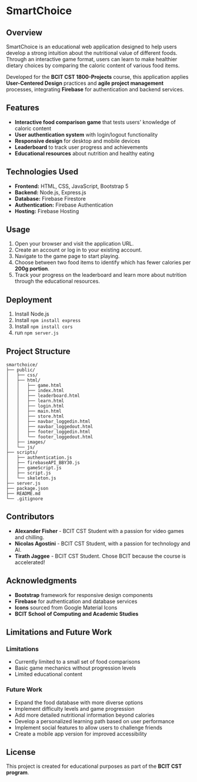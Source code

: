 # SmartChoice

## Overview
SmartChoice is an educational web application designed to help users develop a strong intuition about the nutritional value of different foods. Through an interactive game format, users can learn to make healthier dietary choices by comparing the caloric content of various food items.

Developed for the **BCIT CST 1800-Projects** course, this application applies **User-Centered Design** practices and **agile project management** processes, integrating **Firebase** for authentication and backend services.

## Features
- **Interactive food comparison game** that tests users' knowledge of caloric content
- **User authentication system** with login/logout functionality
- **Responsive design** for desktop and mobile devices
- **Leaderboard** to track user progress and achievements
- **Educational resources** about nutrition and healthy eating

## Technologies Used
- **Frontend:** HTML, CSS, JavaScript, Bootstrap 5
- **Backend:** Node.js, Express.js
- **Database:** Firebase Firestore
- **Authentication:** Firebase Authentication
- **Hosting:** Firebase Hosting

## Usage
1. Open your browser and visit the application URL.
2. Create an account or log in to your existing account.
3. Navigate to the game page to start playing.
4. Choose between two food items to identify which has fewer calories per **200g portion**.
5. Track your progress on the leaderboard and learn more about nutrition through the educational resources.

## Deployment
1. Install Node.js
2. Install ``` npm install express ```
3. Install ``` npm install cors ```
3. run ```npm server.js```

## Project Structure
```
smartchoice/
├── public/
│   ├── css/
│   ├── html/
│   │   ├── game.html
│   │   ├── index.html
│   │   ├── leaderboard.html
│   │   ├── learn.html
│   │   ├── login.html
│   │   ├── main.html
│   │   ├── store.html
│   │   ├── navbar_loggedin.html
│   │   ├── navbar_loggedout.html
│   │   ├── footer_loggedin.html
│   │   └── footer_loggedout.html
│   ├── images/
│   └── js/
├── scripts/
│   ├── authentication.js
│   ├── firebaseAPI_BBY30.js
│   ├── gameScript.js
│   ├── script.js
│   └── skeleton.js
├── server.js
├── package.json
├── README.md
└── .gitignore
```

## Contributors
- **Alexander Fisher** - BCIT CST Student with a passion for video games and chilling.
- **Nicolas Agostini** - BCIT CST Student, with a passion for technology and AI.
- **Tirath Jaggee** - BCIT CST Student. Chose BCIT because the course is accelerated!

## Acknowledgments
- **Bootstrap** framework for responsive design components
- **Firebase** for authentication and database services
- **Icons** sourced from Google Material Icons
- **BCIT School of Computing and Academic Studies**

## Limitations and Future Work
### Limitations
- Currently limited to a small set of food comparisons
- Basic game mechanics without progression levels
- Limited educational content

### Future Work
- Expand the food database with more diverse options
- Implement difficulty levels and game progression
- Add more detailed nutritional information beyond calories
- Develop a personalized learning path based on user performance
- Implement social features to allow users to challenge friends
- Create a mobile app version for improved accessibility

## License
This project is created for educational purposes as part of the **BCIT CST program**.

